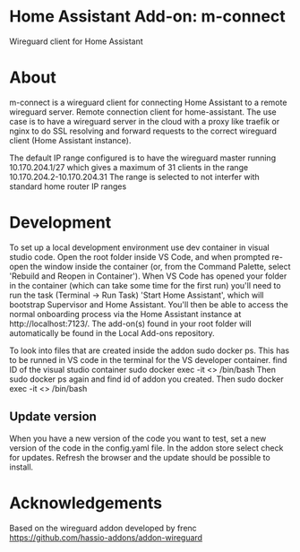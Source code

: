 # Home Assistant Add-on: m-connect

Wireguard client for Home Assistant

# About

m-connect is a wireguard client for connecting Home Assistant to a remote wireguard server.
Remote connection client for home-assistant. The use case is to have a wireguard server in the cloud with a proxy like traefik or nginx to do SSL resolving and forward requests to the correct wireguard client (Home Assistant instance).

The default IP range configured is to have the wireguard master running 10.170.204.1/27 which gives a maximum of 31 clients in the range 10.170.204.2-10.170.204.31
The range is selected to not interfer with standard home router IP ranges

# Development

To set up a local development environment use dev container in visual studio code.
Open the root folder inside VS Code, and when prompted re-open the window inside the container (or, from the Command Palette, select 'Rebuild and Reopen in Container').
When VS Code has opened your folder in the container (which can take some time for the first run) you'll need to run the task (Terminal -> Run Task) 'Start Home Assistant', which will bootstrap Supervisor and Home Assistant.
You'll then be able to access the normal onboarding process via the Home Assistant instance at http://localhost:7123/.
The add-on(s) found in your root folder will automatically be found in the Local Add-ons repository.

To look into files that are created inside the addon sudo docker ps. This has to be runned in VS code in the terminal for the VS developer container.
find ID of the visual studio container
sudo docker exec -it <<VS contianer ID>> /bin/bash
Then sudo docker ps again and find id of addon you created. Then
sudo docker exec -it <<addon contianer ID>> /bin/bash

## Update version

When you have a new version of the code you want to test, set a new version of the code in the config.yaml file.
In the addon store select check for updates.
Refresh the browser and the update should be possible to install.

# Acknowledgements

Based on the wireguard addon developed by frenc
https://github.com/hassio-addons/addon-wireguard
